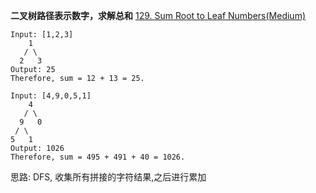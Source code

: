 **二叉树路径表示数字，求解总和**
[129. Sum Root to Leaf Numbers(Medium)](https://leetcode.com/problems/sum-root-to-leaf-numbers/)

```
Input: [1,2,3]
    1
   / \
  2   3
Output: 25
Therefore, sum = 12 + 13 = 25.

Input: [4,9,0,5,1]
    4
   / \
  9   0
 / \
5   1
Output: 1026
Therefore, sum = 495 + 491 + 40 = 1026.
```

思路: DFS, 收集所有拼接的字符结果,之后进行累加